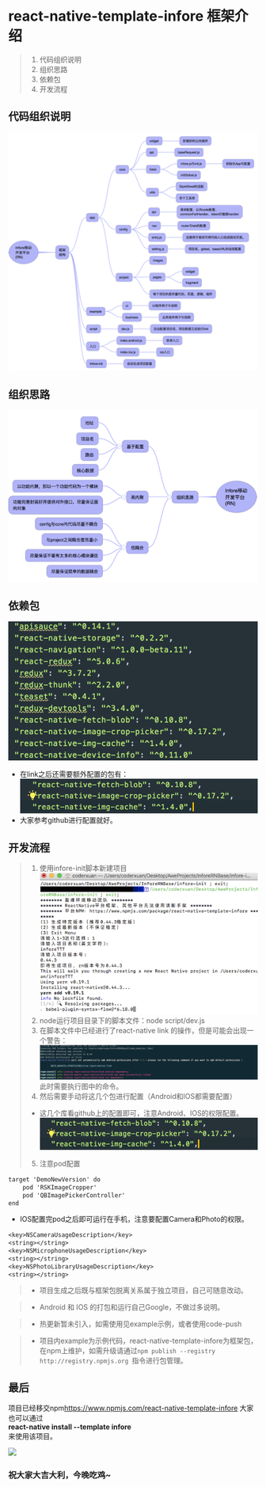 # react-native-template-infore 框架介绍

> 1. 代码组织说明
> 2. 组织思路
> 3. 依赖包
> 4. 开发流程

## 代码组织说明
![image](./image/r1.png)
## 组织思路
![image](./image/r2.png)
## 依赖包
![image](./image/r3.png)
* 在link之后还需要额外配置的包有：
![image](./image/r4.png)
* 大家参考github进行配置就好。

## 开发流程
> 1. 使用infore-init脚本新建项目
![image](./image/r5.png)
> 2. node运行项目目录下的脚本文件：node script/dev.js
> 3. 在脚本文件中已经进行了react-native link 的操作，但是可能会出现一个警告：
![image](./image/r6.png)
此时需要执行图中的命令。
> 4. 然后需要手动将这几个包进行配置（Android和IOS都需要配置）
> * 这几个库看github上的配置即可，注意Android、IOS的权限配置。
![image](./image/r7.png)
> 5. 注意pod配置
```
target 'DemoNewVersion' do
    pod 'RSKImageCropper'
    pod 'QBImagePickerController'
end
``` 
* IOS配置完pod之后即可运行在手机，注意要配置Camera和Photo的权限。
```
<key>NSCameraUsageDescription</key>
<string></string>
<key>NSMicrophoneUsageDescription</key>
<string></string>
<key>NSPhotoLibraryUsageDescription</key>
<string></string>
```

> * 项目生成之后既与框架包脱离关系属于独立项目，自己可随意改动。

> * Android 和 IOS 的打包和运行自己Google，不做过多说明。

> * 热更新暂未引入，如需使用见example示例，或者使用code-push

> * 项目内example为示例代码，react-native-template-infore为框架包，在npm上维护，如需升级请通过``npm publish --registry http://registry.npmjs.org ``指令进行包管理。

## 最后
项目已经移交npm<link>https://www.npmjs.com/react-native-template-infore</link>
大家也可以通过<br>
<strong>react-native install --template infore </strong><br>
来使用该项目。

<a href="https://nodei.co/npm/react-native-template-infore/"><img src="https://nodei.co/npm/react-native-template-infore.png?downloads=true&downloadRank=true&stars=true"></a>

### 祝大家大吉大利，今晚吃鸡~
